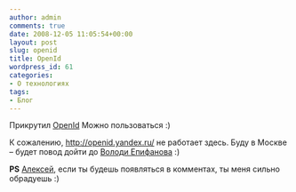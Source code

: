 ```yaml
---
author: admin
comments: true
date: 2008-12-05 11:05:54+00:00
layout: post
slug: openid
title: OpenId
wordpress_id: 61
categories:
- О технологиях
tags:
- Блог
---
```


Прикрутил [OpenId](http://wordpress.org/extend/plugins/openid/)
Можно пользоваться :)

К сожалению, http://openid.yandex.ru/ не работает здесь. Буду в Москве – будет повод дойти до [Володи Епифанова](http://voldmar.ya.ru) :)

**PS** [Алексей](http://secondiary.ru), если ты будешь появляться в комментах, ты меня сильно обрадуешь :)
